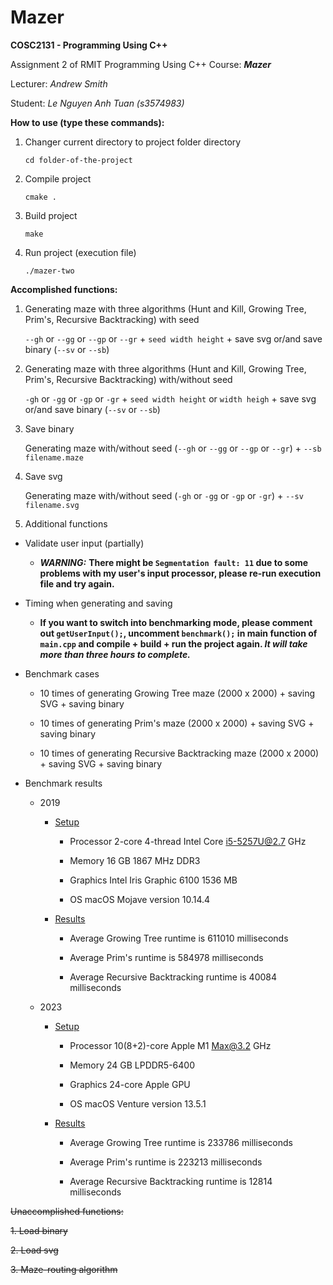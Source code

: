 # Mazer

**COSC2131 - Programming Using C++**

Assignment 2 of RMIT Programming Using C++ Course: **_Mazer_**

Lecturer: _Andrew Smith_

Student: _Le Nguyen Anh Tuan (s3574983)_

**How to use (type these commands):**

1. Changer current directory to project folder directory

   `cd folder-of-the-project`

2. Compile project

   `cmake .`

3. Build project

   `make`

4. Run project (execution file)

   `./mazer-two`

**Accomplished functions:**

1. Generating maze with three algorithms (Hunt and Kill, Growing Tree, Prim's, Recursive Backtracking) with seed

   `--gh` or `--gg` or `--gp` or `--gr` + `seed width height` + save svg or/and save binary (`--sv` or `--sb`)

2. Generating maze with three algorithms (Hunt and Kill, Growing Tree, Prim's, Recursive Backtracking) with/without seed

   `-gh` or `-gg` or `-gp` or `-gr` + `seed width height` or `width heigh` + save svg or/and save binary (`--sv`
   or `--sb`)

3. Save binary

   Generating maze with/without seed (`--gh` or `--gg` or `--gp` or `--gr`) + `--sb filename.maze`

4. Save svg

   Generating maze with/without seed (`-gh` or `-gg` or `-gp` or `-gr`) + `--sv filename.svg`

5. Additional functions

- Validate user input (partially)

    - **_WARNING:_** **There might be `Segmentation fault: 11` due to some problems with my user's input processor,
      please re-run execution file and try again.**

- Timing when generating and saving

    - **If you want to switch into benchmarking mode, please comment out `getUserInput();`, uncomment `benchmark();` in
      main function of `main.cpp` and compile + build + run the project
      again. _It will take more than three hours to complete._**
- Benchmark cases

    - 10 times of generating Growing Tree maze (2000 x 2000) + saving SVG + saving binary

    - 10 times of generating Prim's maze (2000 x 2000) + saving SVG + saving binary

    - 10 times of generating Recursive Backtracking maze (2000 x 2000) + saving SVG + saving binary

- Benchmark results

    - 2019
        - [Setup](https://github.com/95tuanle/Mazer-2/blob/master/Setup-2019.png)

            - Processor 2-core 4-thread Intel Core i5-5257U@2.7 GHz

            - Memory 16 GB 1867 MHz DDR3

            - Graphics Intel Iris Graphic 6100 1536 MB

            - OS macOS Mojave version 10.14.4

        - [Results](https://github.com/95tuanle/Mazer-2/blob/master/Results-2019.png)

            - Average Growing Tree runtime is 611010 milliseconds

            - Average Prim's runtime is 584978 milliseconds

            - Average Recursive Backtracking runtime is 40084 milliseconds

    - 2023
        - [Setup](https://github.com/95tuanle/Mazer-2/blob/master/Setup-2023.png)
            - Processor 10(8+2)-core Apple M1 Max@3.2 GHz

            - Memory 24 GB LPDDR5-6400

            - Graphics 24-core Apple GPU

            - OS macOS Venture version 13.5.1

        - [Results](https://github.com/95tuanle/Mazer-2/blob/master/Results-2023.png)

            - Average Growing Tree runtime is 233786 milliseconds

            - Average Prim's runtime is 223213 milliseconds

            - Average Recursive Backtracking runtime is 12814 milliseconds

~~Unaccomplished functions:~~

~~1. Load binary~~

~~2. Load svg~~

~~3. Maze-routing algorithm~~

